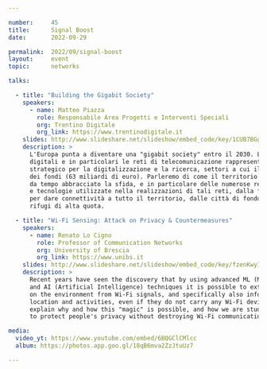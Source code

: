 ```yaml
---

number:     45
title:      Signal Boost
date:       2022-09-29

permalink:  2022/09/signal-boost
layout:     event
topic:      networks

talks:

  - title: "Building the Gigabit Society"
    speakers:
      - name: Matteo Piazza
        role: Responsabile Area Progetti e Interventi Speciali
        org: Trentino Digitale
        org_link: https://www.trentinodigitale.it
    slides: http://www.slideshare.net/slideshow/embed_code/key/1CUB7BGgDC35k7
    description: >
      L'Europa punta a diventare una "gigabit society" entro il 2030. Le infrastrutture
      digitali e in particolari le reti di telecomunicazione rappresentano un elemento
      strategico per la digitalizzazione e la ricerca, settori a cui il PNRR dedica il 33%
      dei fondi (63 miliardi di euro). Parleremo di come il territorio trentino abbia già
      da tempo abbracciato la sfida, e in particolare delle numerose reti di telecomunicazioni
      e tecnologie utilizzate nella realizzazioni di tali reti, dalla fibra alle reti radio,
      per dare connettività a tutto il territorio, dalle città di fondovalle fino ai remoti
      rifugi di alta quota.

  - title: "Wi-Fi Sensing: Attack on Privacy & Countermeasures"
    speakers:
      - name: Renato Lo Cigno
        role: Professor of Communication Networks
        org: University of Brescia
        org_link: https://www.unibs.it
    slides: http://www.slideshare.net/slideshow/embed_code/key/fzenKwy1OzPrz9
    description: >
      Recent years have seen the discovery that by using advanced ML (Machine Learning)
      and AI (Artificial Intelligence) techniques it is possible to extract information
      on the environment from Wi-Fi signals, and specifically also information on people's
      location and activities, even if they do not carry any Wi-Fi device. This talk will
      explain why and how this "magic" is possible, and how we are studying countermeasures
      to protect people's privacy without destroying Wi-Fi communications.

media:
  video_yt: https://www.youtube.com/embed/6BQGClCMlcc
  album: https://photos.app.goo.gl/18qB6mva2ZzJtuUz7

---
```

